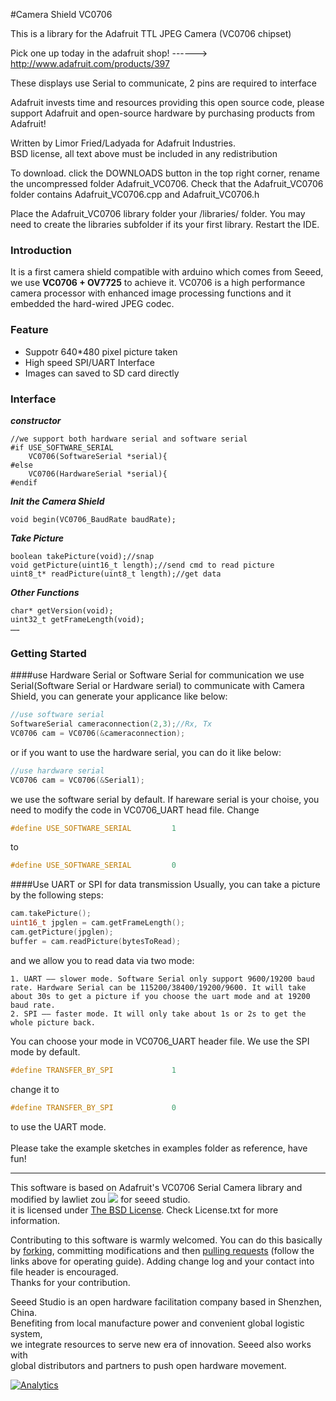 #Camera Shield VC0706
  
This is a library for the Adafruit TTL JPEG Camera (VC0706 chipset)

Pick one up today in the adafruit shop!
------> http://www.adafruit.com/products/397

These displays use Serial to communicate, 2 pins are required to interface

Adafruit invests time and resources providing this open source code, 
please support Adafruit and open-source hardware by purchasing 
products from Adafruit!

Written by Limor Fried/Ladyada for Adafruit Industries.  
BSD license, all text above must be included in any redistribution


To download. click the DOWNLOADS button in the top right corner, rename the uncompressed folder Adafruit_VC0706. Check that the Adafruit_VC0706 folder contains Adafruit_VC0706.cpp and Adafruit_VC0706.h

Place the Adafruit_VC0706 library folder your <arduinosketchfolder>/libraries/ folder. You may need to create the libraries subfolder if its your first library. Restart the IDE.

### Introduction
It is a first camera shield compatible with arduino which comes from Seeed, we use **VC0706 + OV7725** to achieve it. VC0706 is a high performance camera processor with enhanced image processing functions and it embedded the hard-wired JPEG codec. 

### Feature
+ Suppotr 640*480 pixel picture taken
+ High speed SPI/UART Interface
+ Images can saved to SD card directly

### Interface

***constructor***
    
    //we support both hardware serial and software serial
    #if USE_SOFTWARE_SERIAL
        VC0706(SoftwareSerial *serial){
    #else
	    VC0706(HardwareSerial *serial){
    #endif    

***Init the Camera Shield***

    void begin(VC0706_BaudRate baudRate);

***Take Picture***
    
    boolean takePicture(void);//snap
    void getPicture(uint16_t length);//send cmd to read picture 
	uint8_t* readPicture(uint8_t length);//get data
   

***Other Functions***

    char* getVersion(void);
    uint32_t getFrameLength(void);
    ……

### Getting Started
####use Hardware Serial or Software Serial for communication
we use Serial(Software Serial or Hardware serial) to communicate with Camera Shield, you can generate your applicance like below:
```c
//use software serial
SoftwareSerial cameraconnection(2,3);//Rx, Tx
VC0706 cam = VC0706(&cameraconnection);
```
or if you want to use the hardware serial, you can do it like below:
```c
//use hardware serial
VC0706 cam = VC0706(&Serial1);
```
we use the software serial by default. If hareware serial is your choise, you need to modify the code in VC0706_UART head file. Change
```c
#define USE_SOFTWARE_SERIAL			1
```
to 
```c
#define USE_SOFTWARE_SERIAL			0
```
####Use UART or SPI for data transmission
Usually, you can take a picture by the following steps:
```c
cam.takePicture();
uint16_t jpglen = cam.getFrameLength();
cam.getPicture(jpglen);
buffer = cam.readPicture(bytesToRead);   
```
and we allow you to read data via two mode: 
```
1. UART —— slower mode. Software Serial only support 9600/19200 baud rate. Hardware Serial can be 115200/38400/19200/9600. It will take about 30s to get a picture if you choose the uart mode and at 19200 baud rate. 
2. SPI —— faster mode. It will only take about 1s or 2s to get the whole picture back.
```
You can choose your mode in VC0706_UART header file. We use the SPI mode by default.
```c
#define TRANSFER_BY_SPI				1
``` 
change it to 
```c
#define TRANSFER_BY_SPI				0
```
to use the UART mode.<br><br>
Please take the example sketches in examples folder as reference, have fun!

----
This software is based on Adafruit's VC0706 Serial Camera library and modified by lawliet zou ![](http://www.seeedstudio.com/wiki/images/3/3f/Email-lawliet.zou.Png) for seeed studio.  
it is licensed under [The BSD License](http://www.freebsd.org/copyright/freebsd-license.html). Check License.txt for more information.<br>

Contributing to this software is warmly welcomed. You can do this basically by [forking](https://help.github.com/articles/fork-a-repo), committing modifications and then [pulling requests](https://help.github.com/articles/using-pull-requests) (follow the links above for operating guide). Adding change log and your contact into file header is encouraged.<br>
Thanks for your contribution.

Seeed Studio is an open hardware facilitation company based in Shenzhen, China. <br>
Benefiting from local manufacture power and convenient global logistic system, <br>
we integrate resources to serve new era of innovation. Seeed also works with <br>
global distributors and partners to push open hardware movement.<br>

[![Analytics](https://ga-beacon.appspot.com/UA-46589105-3/Camera_Shield_VC0706)](https://github.com/igrigorik/ga-beacon)
